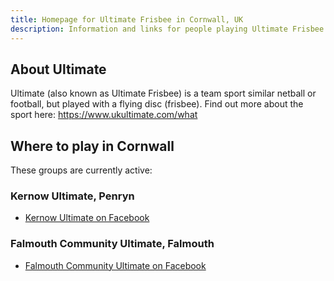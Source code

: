 ```yaml
---
title: Homepage for Ultimate Frisbee in Cornwall, UK
description: Information and links for people playing Ultimate Frisbee in Cornwall
---
```


## About Ultimate

Ultimate (also known as Ultimate Frisbee) is a team sport similar netball or football, but played with a flying disc (frisbee).
Find out more about the sport here: https://www.ukultimate.com/what

## Where to play in Cornwall

These groups are currently active:

### Kernow Ultimate, Penryn 
* [Kernow Ultimate on Facebook](https://www.facebook.com/groups/kernowultimate)

### Falmouth Community Ultimate, Falmouth
* [Falmouth Community Ultimate on Facebook](https://www.facebook.com/FalUltimate)



